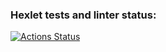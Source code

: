 ### Hexlet tests and linter status:
[![Actions Status](https://github.com/A-leks-andr/python-project-49/actions/workflows/hexlet-check.yml/badge.svg)](https://github.com/A-leks-andr/python-project-49/actions)